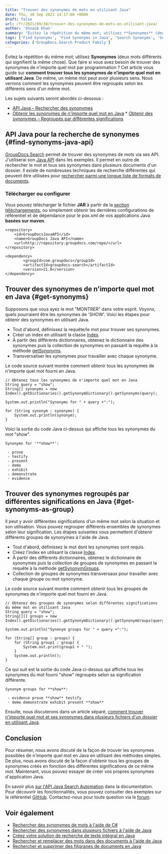 ```yaml
---
title: "Trouver des synonymes de mots en utilisant Java"
date: Thu, 30 Sep 2021 14:17:00 +0000
draft: false
url: /fr/2021/09/30/trouver-des-synonymes-de-mots-en-utilisant-java/
author: 'Shoaib Khan'
summary: "Évitez la répétition du même mot; utilisez **Synonymes** (deux mots différents qui signifient la même chose). Que se passe-t-il si vous avez besoin de trouver tous ces synonymes de n'importe quel mot par programmation ? Cet article vous explique comment trouver tous les synonymes de n'importe quel mot en utilisant Java. De même, un même mot peut avoir plusieurs sens. Nous verrons comment les synonymes peuvent être regroupés selon les différents sens d'un même mot."
tags: ['Find Synonyms', 'Find Synonyms in Java', 'Search Synonyms', 'Search Synonyms in Java', 'Synonyms in Java']
categories: ['GroupDocs.Search Product Family']
---
```


Évitez la répétition du même mot; utilisez **Synonymes** (deux mots différents qui signifient la même chose). Que faire si vous avez besoin de trouver des synonymes de n'importe quel mot par programmation ? Cet article vous guide sur **comment trouver tous les synonymes de n'importe quel mot en utilisant Java**. De même, un même mot peut avoir plusieurs sens. Nous verrons comment les synonymes peuvent être regroupés selon les différents sens d'un même mot.

Les sujets suivants seront abordés ci-dessous :

* [API Java – Rechercher des synonymes][1]
* [Obtenir les synonymes de n'importe quel mot en Java][2]
* [Obtenir des synonymes – Regroupés par différentes significations][3]

## API Java pour la recherche de synonymes {#find-synonyms-java-api}

[GroupDocs.Search][4] permet de trouver des synonymes de mots via ses API. J'utiliserai son [Java API][5] dans les exemples. Il permet en outre de rechercher le mot et tous ses synonymes dans plusieurs documents d'un dossier. Il existe de nombreuses techniques de recherche différentes qui peuvent être utilisées pour [rechercher parmi une longue liste de formats de documents][6].

### Télécharger ou configurer

Vous pouvez télécharger le fichier **JAR** à partir de la [section téléchargements][7], ou simplement obtenir les dernières configurations de référentiel et de dépendance pour le pox.xml de vos applications Java **basées sur maven**.

```
<repository>
	<id>GroupDocsJavaAPI</id>
	<name>GroupDocs Java API</name>
	<url>http://repository.groupdocs.com/repo/</url>
</repository>
```
```
<dependency>
        <groupId>com.groupdocs</groupId>
        <artifactId>groupdocs-search</artifactId>
        <version>21.8</version> 
</dependency>
```

## Trouver des synonymes de n'importe quel mot en Java {#get-synonyms}

Supposons que vous ayez le mot "MONTRER" dans votre esprit. Voyons, quels pourraient être les synonymes de 'SHOW'. Voici les étapes pour obtenir des synonymes en utilisant Java.

* Tout d'abord, définissez la requête/le mot pour trouver ses synonymes.
* Créer un index en utilisant la classe [Index][8].
* À partir des différents dictionnaires, obtenez le dictionnaire des synonymes puis la collection de synonymes en passant la requête à la méthode [getSynonyms][9].
* Transversaliser les synonymes pour travailler avec chaque synonyme.

Le code source suivant montre comment obtenir tous les synonymes de n'importe quel mot fourni en Java.

```
// Obtenez tous les synonymes de n'importe quel mot en Java
String query = "show";
String[] synonyms = new Index().getDictionaries().getSynonymDictionary().getSynonyms(query);

System.out.println("Synonyms for " + query +":");

for (String synonym : synonyms) {
    System.out.println(synonym);
}
```

Voici la sortie du code Java ci-dessus qui affiche tous les synonymes du mot "show".

```
Synonyms for '**show**':

 - prove
 - testify
 - present
 - demo
 - exhibit
 - demonstrate
 - evidence  
```

## Trouver des synonymes regroupés par différentes significations en Java {#get-synonyms-as-group}

Il peut y avoir différentes significations d'un même mot selon la situation et son utilisation. Vous pouvez regrouper différents ensembles de synonymes selon leur signification. Les étapes suivantes vous permettent d'obtenir différents groupes de synonymes à l'aide de Java.

* Tout d'abord, définissez le mot dont les synonymes sont requis.
* Créez l'index en utilisant la classe [Index][10].
* À partir des différents dictionnaires, obtenez le dictionnaire de synonymes puis la collection de groupes de synonymes en passant la requête à la méthode [getSynonymGroups][11].
* Collection de groupes de synonymes transversaux pour travailler avec chaque groupe ou mot synonyme.

Le code source suivant montre comment obtenir tous les groupes de synonymes de n'importe quel mot fourni en Java.

```
// Obtenez des groupes de synonymes selon différentes significations du même mot en utilisant Java
String query = "show";
String[][] groups = new Index().getDictionaries().getSynonymDictionary().getSynonymGroups(query);

System.out.println("Synonym groups for " + query +":");

for (String[] group : groups) {
    for (String group1 : group) {
        System.out.print(group1 + " ");
    }
    System.out.println();
}
```

Ce qui suit est la sortie du code Java ci-dessus qui affiche tous les synonymes du mot fourni "show" regroupés selon sa signification différente.

```
Synonym groups for **show**:

 - evidence prove **show** testify 
 - demo demonstrate exhibit present **show** 
```

Ensuite, nous discuterons dans un article séparé, [comment trouver n'importe quel mot et ses synonymes dans plusieurs fichiers d'un dossier en utilisant Java][12].

## Conclusion

Pour résumer, nous avons discuté de la façon de trouver les synonymes possibles de n'importe quel mot en Java en utilisant des méthodes simples. De plus, nous avons discuté de la façon d'obtenir tous les groupes de synonymes créés en fonction des différentes significations de ce même mot. Maintenant, vous pouvez essayer de créer vos propres synonymes d'application Java.

En savoir plus [sur l'API Java Search Automation][13] dans la documentation. Pour découvrir les fonctionnalités, vous pouvez consulter des exemples sur le référentiel [GitHub][14]. Contactez-nous pour toute question via le [forum][15].

## Voir également

* [Rechercher des synonymes de mots à l'aide de C#][16]
* [Rechercher des synonymes dans plusieurs fichiers à l'aide de Java][17]
* [Créez votre solution de recherche de texte intégral en Java][18]
* [Rechercher et remplacer des mots dans des documents à l'aide de Java][19]
* [Rechercher et supprimer des filigranes de documents en Java][20]







[1]: #find-synonyms-java-api
[2]: #get-synonyms
[3]: #get-synonyms-as-group
[4]: https://products.groupdocs.com/search/
[5]: https://products.groupdocs.com/search/java/
[6]: https://docs.groupdocs.com/search/java/supported-document-formats/
[7]: https://downloads.groupdocs.com/search
[8]: https://apireference.groupdocs.com/search/java/com.groupdocs.search/Index
[9]: https://apireference.groupdocs.com/search/java/com.groupdocs.search.dictionaries/SynonymDictionary#getSynonyms(java.lang.String)
[10]: https://apireference.groupdocs.com/search/java/com.groupdocs.search/Index
[11]: https://apireference.groupdocs.com/search/java/com.groupdocs.search.dictionaries/SynonymDictionary#getSynonymGroups(java.lang.String)
[12]: https://blog.groupdocs.com/2021/10/03/find-synonyms-in-multiple-files-using-java/
[13]: https://docs.groupdocs.com/search/java/
[14]: https://github.com/groupdocs-search
[15]: https://forum.groupdocs.com/
[16]: https://blog.groupdocs.com/2021/09/14/find-synonyms-of-words-using-csharp/
[17]: https://blog.groupdocs.com/2021/10/03/find-synonyms-in-multiple-files-using-java/
[18]: https://blog.groupdocs.com/2021/08/07/build-full-text-search-solution-in-java/
[19]: https://blog.groupdocs.com/2021/09/01/find-and-replace-text-in-documents-using-java/
[20]: https://blog.groupdocs.com/2020/11/30/find-and-remove-watermarks-from-documents-in-java/


